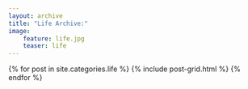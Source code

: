 ```yaml
---
layout: archive
title: "Life Archive:"
image: 
    feature: life.jpg
    teaser: life
---
```


<div class="tiles">
{% for post in site.categories.life %}
	{% include post-grid.html %}
{% endfor %}
</div><!-- /.tiles -->
